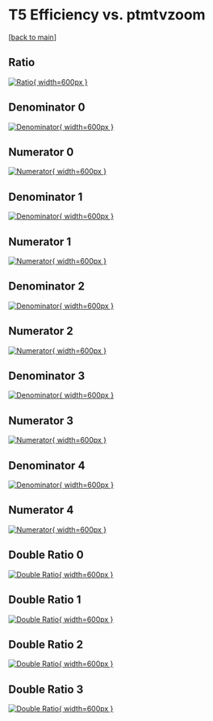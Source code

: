 # T5 Efficiency vs. ptmtvzoom

[[back to main](./)]



## Ratio

[![Ratio](../mtv/var/T5_loweta_11_0_eff_ptmtvzoom.png){ width=600px }](../mtv/var/T5_loweta_11_0_eff_ptmtvzoom.pdf)

## Denominator 0

[![Denominator](../mtv/den/T5_loweta_11_0_eff_ptmtvzoom_den0.png){ width=600px }](../mtv/den/T5_loweta_11_0_eff_ptmtvzoom_den0.pdf)

## Numerator 0

[![Numerator](../mtv/num/T5_loweta_11_0_eff_ptmtvzoom_num0.png){ width=600px }](../mtv/num/T5_loweta_11_0_eff_ptmtvzoom_num0.pdf)

## Denominator 1

[![Denominator](../mtv/den/T5_loweta_11_0_eff_ptmtvzoom_den1.png){ width=600px }](../mtv/den/T5_loweta_11_0_eff_ptmtvzoom_den1.pdf)

## Numerator 1

[![Numerator](../mtv/num/T5_loweta_11_0_eff_ptmtvzoom_num1.png){ width=600px }](../mtv/num/T5_loweta_11_0_eff_ptmtvzoom_num1.pdf)

## Denominator 2

[![Denominator](../mtv/den/T5_loweta_11_0_eff_ptmtvzoom_den2.png){ width=600px }](../mtv/den/T5_loweta_11_0_eff_ptmtvzoom_den2.pdf)

## Numerator 2

[![Numerator](../mtv/num/T5_loweta_11_0_eff_ptmtvzoom_num2.png){ width=600px }](../mtv/num/T5_loweta_11_0_eff_ptmtvzoom_num2.pdf)

## Denominator 3

[![Denominator](../mtv/den/T5_loweta_11_0_eff_ptmtvzoom_den3.png){ width=600px }](../mtv/den/T5_loweta_11_0_eff_ptmtvzoom_den3.pdf)

## Numerator 3

[![Numerator](../mtv/num/T5_loweta_11_0_eff_ptmtvzoom_num3.png){ width=600px }](../mtv/num/T5_loweta_11_0_eff_ptmtvzoom_num3.pdf)

## Denominator 4

[![Denominator](../mtv/den/T5_loweta_11_0_eff_ptmtvzoom_den4.png){ width=600px }](../mtv/den/T5_loweta_11_0_eff_ptmtvzoom_den4.pdf)

## Numerator 4

[![Numerator](../mtv/num/T5_loweta_11_0_eff_ptmtvzoom_num4.png){ width=600px }](../mtv/num/T5_loweta_11_0_eff_ptmtvzoom_num4.pdf)

## Double Ratio 0

[![Double Ratio](../mtv/ratio/T5_loweta_11_0_eff_ptmtvzoom_ratio0.png){ width=600px }](../mtv/ratio/T5_loweta_11_0_eff_ptmtvzoom_ratio0.pdf)

## Double Ratio 1

[![Double Ratio](../mtv/ratio/T5_loweta_11_0_eff_ptmtvzoom_ratio1.png){ width=600px }](../mtv/ratio/T5_loweta_11_0_eff_ptmtvzoom_ratio1.pdf)

## Double Ratio 2

[![Double Ratio](../mtv/ratio/T5_loweta_11_0_eff_ptmtvzoom_ratio2.png){ width=600px }](../mtv/ratio/T5_loweta_11_0_eff_ptmtvzoom_ratio2.pdf)

## Double Ratio 3

[![Double Ratio](../mtv/ratio/T5_loweta_11_0_eff_ptmtvzoom_ratio3.png){ width=600px }](../mtv/ratio/T5_loweta_11_0_eff_ptmtvzoom_ratio3.pdf)

